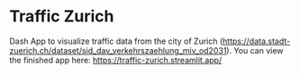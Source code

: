 # Traffic Zurich

Dash App to visualize traffic data from the city of Zurich (https://data.stadt-zuerich.ch/dataset/sid_dav_verkehrszaehlung_miv_od2031).
You can view the finished app here: https://traffic-zurich.streamlit.app/
